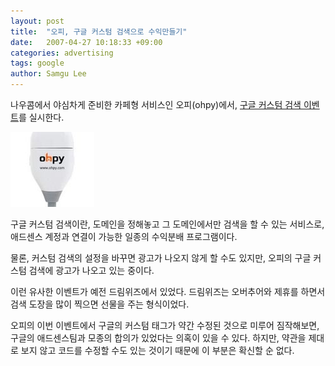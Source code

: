 ```yaml
---
layout: post
title:  "오피, 구글 커스텀 검색으로 수익만들기"
date:   2007-04-27 10:18:33 +09:00
categories: advertising
tags: google
author: Samgu Lee
---
```

나우콤에서 야심차게 준비한 카페형 서비스인 오피(ohpy)에서, [구글 커스텀 검색 이벤트](http://www.ohpy.com/#post:/opbbs/index.php?control=List&#038;op_no=2&#038;bbs_no=142583&#038;nocache=0.7710762810693232:undefined:undefined:control=List&#038;op_no=2&#038;bbs_no=142583&amp;branch=:opm)를 실시한다.

![오피](/assets/ohpy-icon.jpg)

구글 커스텀 검색이란, 도메인을 정해놓고 그 도메인에서만 검색을 할 수 있는 서비스로, 애드센스 계정과 연결이 가능한 일종의 수익분배 프로그램이다.

물론, 커스텀 검색의 설정을 바꾸면 광고가 나오지 않게 할 수도 있지만, 오피의 구글 커스텀 검색에 광고가 나오고 있는 중이다.

이런 유사한 이벤트가 예전 드림위즈에서 있었다. 드림위즈는 오버추어와 제휴를 하면서 검색 도장을 많이 찍으면 선물을 주는 형식이었다.

오피의 이번 이벤트에서 구글의 커스텀 태그가 약간 수정된 것으로 미루어 짐작해보면, 구글의 애드센스팀과 모종의 합의가 있었다는 의혹이 있을 수 있다. 하지만, 약관을 제대로 보지 않고 코드를 수정할 수도 있는 것이기 때문에 이 부분은 확신할 순 없다.
